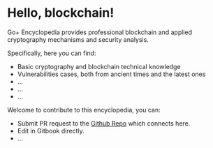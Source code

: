 # Hello, blockchain!

Go+ Encyclopedia provides professional blockchain and applied cryptography mechanisms and security analysis.

Specifically, here you can find:

* Basic cryptography and blockchain technical knowledge
* Vulnerabilities cases, both from ancient times and the latest ones
* ...
* ...
* ...



Welcome to contribute to this encyclopedia, you can:

* Submit PR request to the [Github Repo](https://github.com/GoPlusLabs/GoPlusSecurityWiki) which connects here.
* Edit in Gitbook directly.
* ...
